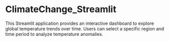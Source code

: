 # ClimateChange_Streamlit
This Streamlit application provides an interactive dashboard to explore global temperature trends over time. Users can select a specific region and time period to analyze temperature anomalies.
